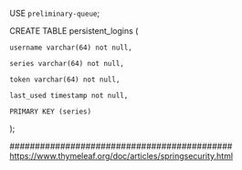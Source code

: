 USE `preliminary-queue`;

CREATE TABLE persistent_logins (
    
	username varchar(64) not null,
    
	series varchar(64) not null,
    
	token varchar(64) not null,
    
	last_used timestamp not null,
    
	PRIMARY KEY (series)
);

############################################
https://www.thymeleaf.org/doc/articles/springsecurity.html
